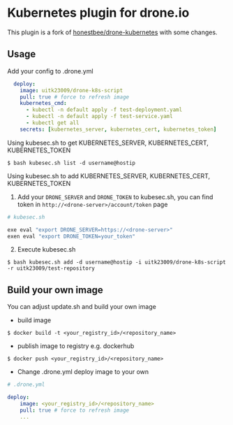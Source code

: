 # Kubernetes plugin for drone<i></i>.io

This plugin is a fork of [honestbee/drone-kubernetes](https://github.com/honestbee/drone-kubernetes) with some changes.

## Usage

Add your config to .drone.yml

```yaml
  deploy:
    image: uitk23009/drone-k8s-script
    pull: true # force to refresh image
    kubernetes_cmd:
      - kubectl -n default apply -f test-deployment.yaml
      - kubectl -n default apply -f test-service.yaml
      - kubectl get all
    secrets: [kubernetes_server, kubernetes_cert, kubernetes_token]
```

Using kubesec.sh to get KUBERNETES_SERVER, KUBERNETES_CERT, KUBERNETES_TOKEN

```
$ bash kubesec.sh list -d username@hostip 

```

Using kubesec.sh to add KUBERNETES_SERVER, KUBERNETES_CERT, KUBERNETES_TOKEN

1. Add your ```DRONE_SERVER``` and ```DRONE_TOKEN``` to kubesec.sh,
   you can find token in ```http://<drone-server>/account/token``` page

```bash
# kubesec.sh

exe eval "export DRONE_SERVER=https://<drone-server>"
exen eval "export DRONE_TOKEN=your_token"
```

2. Execute kubesec<i></i>.sh
```
$ bash kubesec.sh add -d username@hostip -i uitk23009/drone-k8s-script -r uitk23009/test-repository
```


## Build your own image

You can adjust update<i></i>.sh and build your own image

* build image
```
$ docker build -t <your_registry_id>/<repository_name>
```

* publish image to registry e.g. dockerhub
```
$ docker push <your_registry_id>/<repository_name>
```

* Change .drone.yml deploy image to your own

```yaml
# .drone.yml

deploy:
    image: <your_registry_id>/<repository_name>
    pull: true # force to refresh image
    ...
```
